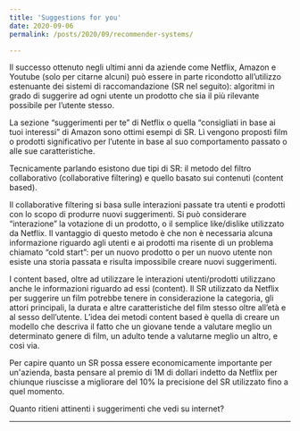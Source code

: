 ```yaml
---
title: 'Suggestions for you'
date: 2020-09-06
permalink: /posts/2020/09/recommender-systems/

---
```


Il successo ottenuto negli ultimi anni da aziende come Netflix, Amazon e Youtube (solo per citarne alcuni) può essere in parte ricondotto all’utilizzo estenuante dei sistemi di raccomandazione (SR nel seguito): algoritmi in grado di suggerire ad ogni utente un prodotto che sia il più rilevante possibile per l’utente stesso. 

La sezione “suggerimenti per te” di Netflix o quella “consigliati in base ai tuoi interessi” di Amazon sono ottimi esempi di SR. Lì vengono proposti film o prodotti significativo per l’utente in base al suo comportamento passato o alle sue caratteristiche.

Tecnicamente parlando esistono due tipi di SR: il metodo del filtro collaborativo (collaborative filtering) e quello basato sui contenuti (content based).

Il collaborative filtering si basa sulle interazioni passate tra utenti e prodotti con lo scopo di produrre nuovi suggerimenti. Si può considerare “interazione” la votazione di un prodotto, o il semplice like/dislike utilizzato da Netflix.
Il vantaggio di questo metodo è che non è necessaria alcuna informazione riguardo agli utenti e ai prodotti ma risente di un problema chiamato “cold start”: per un nuovo prodotto o per un nuovo utente non esiste una storia passata e risulta impossibile creare nuovi suggerimenti.

I content based, oltre ad utilizzare le interazioni utenti/prodotti utilizzano anche le informazioni riguardo ad essi (content). Il SR utilizzato da Netflix per suggerire un film potrebbe tenere in considerazione la categoria, gli attori principali, la durata e altre caratteristiche del film stesso oltre all’età e al sesso dell’utente. 
L’idea dei metodi content based è quella di creare un modello che descriva il fatto che un giovane tende a valutare meglio un determinato genere di film, un adulto tende a valutarne meglio un altro, e così via.

Per capire quanto un SR possa essere economicamente importante per un'azienda, basta pensare al premio di 1M di dollari indetto da Netflix per chiunque riuscisse a migliorare del 10% la precisione del SR utilizzato fino a quel momento. 

Quanto ritieni attinenti i suggerimenti che vedi su internet?

------
